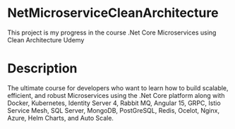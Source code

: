 # NetMicroserviceCleanArchitecture
 This project is my progress in the course .Net Core Microservices using Clean Architecture  Udemy
 
# Description

The ultimate course for developers who want to learn how to build scalable, efficient, and robust Microservices using the .Net Core platform along with Docker, Kubernetes, Identity Server 4, Rabbit MQ, Angular 15, GRPC, Istio Service Mesh, SQL Server, MongoDB, PostGreSQL, Redis, Ocelot, Nginx, Azure, Helm Charts, and Auto Scale.

